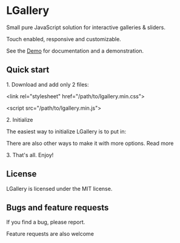 # LGallery

Small pure JavaScript solution for interactive galleries & sliders.

Touch enabled, responsive and customizable.

See the [Demo](https://mopcweb.github.io/) for documentation and a demonstration.

## Quick start

1\.  Download and add only 2 files:

\<link rel="stylesheet" href="/path/to/lgallery.min.css">

\<script src="/path/to/lgallery.min.js"></script>

2\.  Initialize

The easiest way to initialize LGallery is to put in:

<script>
  initLG()
</script>

There are also other ways to make it with more options. Read more

3\. That's all. Enjoy!


## License

LGallery is licensed under the MIT license.


## Bugs and feature requests

If you find a bug, please report.

Feature requests are also welcome
